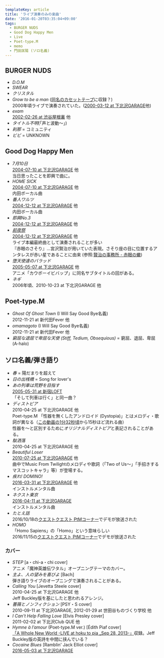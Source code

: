```yaml
---
templateKey: article
title: 'ライブ演奏のみの楽曲'
date: '2016-01-20T03:35:04+09:00'
tags:
  - BURGER NUDS
  - Good Dog Happy Men
  - Live
  - Poet-type.M
  - memo
  - 門田匡陽 (ソロ名義)
---
```

## BURGER NUDS

* *D.O.M*
* *SWEAR*
* *クリスタル*
* *Grow to be a man* ([同名のカセットテープ](http://monden-info.hatenablog.com/entry/1991/01/01/000000)に収録？)<br/>
  2000年頃ライブで演奏されていた。([2000-03-12 at 下北沢GARAGE](http://monden-info.hatenablog.com/entry/2000/03/12/000000)他)
* *exam*<br>
  [2002-02-26 at 渋谷屋根裏](http://monden-info.hatenablog.com/entry/2002/02/26/000000) 他
* *タイトル不明*(「声と波動～」)
* *刹那* = コミュニティ
* *ビビ* = UNKNOWN

## Good Dog Happy Men

* *7月10日*<br/>
  [2004-07-10 at 下北沢GARAGE](http://monden-info.hatenablog.com/entry/2004/07/10/000000) 他<br/>
  当日思ったことを即興で曲に。
* *HOME SICK*<br/>
  [2004-07-10 at 下北沢GARAGE](http://monden-info.hatenablog.com/entry/2004/07/10/000000) 他<br/>
  内田ボーカル曲
* *番人ワルツ*<br/>
  [2004-12-12 at 下北沢GARAGE](http://monden-info.hatenablog.com/entry/2004/12/12/000000) 他<br/>
  内田ボーカル曲
* *即興No.3*<br/>
  [2004-12-12 at 下北沢GARAGE](http://monden-info.hatenablog.com/entry/2004/12/12/000000) 他
* *[前夜祭](http://monden-info.hatenablog.com/entry/2004/12/12/000001)*<br/>
  [2004-12-12 at 下北沢GARAGE](http://monden-info.hatenablog.com/entry/2004/12/12/000000) 他<br/>
  ライブ本編最終曲として演奏されることが多い<br/>
  『赤眼のさそり』…宮沢賢治が用いていた表現。さそり座の目に位置するアンタレスが赤い星であることに由来 (参照:[賢治の事務所 - 赤眼の蠍](http://www.bekkoame.ne.jp/~kakurai/kenji/history/w/kenji_w7.htm))
* *堕天使達のバラッド*<br/>
  [2005-05-07 at 下北沢GARAGE](http://monden-info.hatenablog.com/entry/2005/05/07/000000) 他<br/>
  アニメ「カウボーイビバップ」に同名サブタイトルの回がある。
* *ネギ*<br/>
  2006年頃、2010-10-23 at 下北沢GARAGE 他

## Poet-type.M

* *Ghost Of Ghost Town* (I Will Say Good Bye名義)<br/>
  2012-11-21 at 新代田Fever 他
* *omamagoto* (I Will Say Good Bye名義)<br/>
  2012-11-21 at 新代田Fever 他
* *窮屈な退屈で卑屈な天使 (Stiff, Tedium, Obsequious)* = 窮屈、退屈、卑屈 (A-halo)

## ソロ名義/弾き語り

* *春* = 陽だまりを超えて
* *日の出桟橋* = Song for lover's
* *あの列車は荒野を目指す*<br/>
  [2005-05-31 at 新宿LOFT](http://monden-info.hatenablog.com/entry/2005/05/31/000000)<br>
  「そして列車は行く」と同一曲？
* *ディストピア*<br/>
  2010-04-25 at 下北沢GARAGE 他<br/>Poet-type.M 「性器を無くしたアンドロイド (Dystopia)」とはメロディ・歌詞が異なる（[この動画の1分32秒頃](https://youtu.be/Ij5PvT0W3UY?t=1m32s)から15秒ほど流れる曲）<br/>
  性器を～と区別するために*オリジナルディストピア*と表記されることがある。
* *駄洒落*<br/>
  2010-04-25 at 下北沢GARAGE 他
* *Beautiful Loser*<br/>
  [2010-07-25 at 下北沢GARAGE](http://monden-info.hatenablog.com/entry/2010/07/25/000000) 他<br/>
  曲中でMusic From Twilightのメロディや歌詞（「Two of Us～」「手招きするマスコットキャラ」等）が登場する。
* *疾れ! DOMINO!*<br/>
  [2016-03-31 at 下北沢GARAGE](http://monden-info.hatenablog.com/entry/2016/03/31/000000) 他<br/>
  インストルメンタル曲
* *ネクスト東京*<br/>
  [2016-04-11 at 下北沢GARAGE](http://monden-info.hatenablog.com/entry/2016/04/11/000000)<br/>
  インストルメンタル曲
* *たとえ話*<br/>
  2016/10/18の[クエストクエスト PtMコーナー](http://monden-info.hatenablog.com/entry/2016/04/05/000000)でデモが放送された
* *HOMO*<br/>
  「Homo Sapiens」の「Homo」という意味らしい<br>
  2016/11/15の[クエストクエスト PtMコーナー](http://monden-info.hatenablog.com/entry/2016/04/05/000000)でデモが放送された

### カバー
* *STEP* [a・chi-a・chi cover]<br/>
  アニメ「魔神英雄伝ワタル」オープニングテーマのカバー。
* *主よ、人の望みを喜びよ* [Bach]<br/>
  弾き語りライブのオープニングで演奏されることがある。
* *Calling You* [Jevetta Steele cover]<br/>
  2010-04-25 at 下北沢GARAGE 他<br/>
  Jeff Buckley版を基にしたと思われるアレンジ。
* *薔薇とノンフィクション* [PSY・S cover]<br/>
  2010-09-11 at 下北沢GARAGE, 2012-01-29 at 世田谷ものづくり学校 他
* *I Can't Help Falling Love* [Elvis Presley cover]<br/>
  2011-02-02 at 下北沢Club QUE 他
* *Hymne à l’amour* (Poet-type.M ver.) [Édith Piaf cover]<br/>
  [「A Whole New World -LIVE at hoku to pia _Sep 28, 2013-」](http://monden-info.hatenablog.com/entry/2013/11/29/000000)収録。Jeff Buckley版の英詩を中間に挟んでいる？
* *Cocaine Blues* [Ramblin' Jack Elliot cover]<br>
  [2016-05-03 at 下北沢GARAGE](http://monden-info.hatenablog.com/entry/2016/05/03/000000)
